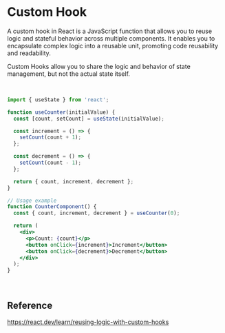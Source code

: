 # Custom Hook
A custom hook in React is a JavaScript function that allows you to reuse logic and stateful behavior across multiple components. It enables you to encapsulate complex logic into a reusable unit, promoting code reusability and readability.

Custom Hooks allow you to share the logic and behavior of state management, but not the actual state itself.

<br>

```jsx
import { useState } from 'react';

function useCounter(initialValue) {
  const [count, setCount] = useState(initialValue);

  const increment = () => {
    setCount(count + 1);
  };

  const decrement = () => {
    setCount(count - 1);
  };

  return { count, increment, decrement };
}

// Usage example
function CounterComponent() {
  const { count, increment, decrement } = useCounter(0);

  return (
    <div>
      <p>Count: {count}</p>
      <button onClick={increment}>Increment</button>
      <button onClick={decrement}>Decrement</button>
    </div>
  );
}
```

<br>

## Reference
https://react.dev/learn/reusing-logic-with-custom-hooks
